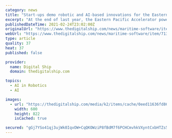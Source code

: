 ```yaml
---
category: news
title: "Start-ups demo robotic and AI-based innovations for the Eastern Pacific Accelerator powered by Techstars"
excerpt: "At the end of last year, the Eastern Pacific Accelerator powered by Techstars announced the nine start-ups joining round two of its technology"
publishedDateTime: 2021-02-24T23:02:00Z
originalUrl: "https://www.thedigitalship.com/news/maritime-software/item/7135-start-ups-demo-robotic-and-ai-based-innovations-for-the-eastern-pacific-accelerator-powered-by-techstars"
webUrl: "https://www.thedigitalship.com/news/maritime-software/item/7135-start-ups-demo-robotic-and-ai-based-innovations-for-the-eastern-pacific-accelerator-powered-by-techstars"
type: article
quality: 37
heat: 37
published: false

provider:
  name: Digital Ship
  domain: thedigitalship.com

topics:
  - AI in Robotics
  - AI

images:
  - url: "https://thedigitalship.com/media/k2/items/cache/0eed11636fd864a0fb4875b181d83445_L.jpg"
    width: 600
    height: 822
    isCached: true

secured: "gGj7YSo41qj3ujWk0IqvOW+CqQKOWziP8fBdM7f6PCHCmvhkVXyntCxbHTZs5fZ2Y6VDwEuklCpXDT81RCuZr7SxUlHZwSY1E5S19vnfHKCOjlZFiLunTW4fwk8Aiv06lJ/xE5mfC+olFHTtS6nvIp98lFXesMsyBPiO37gLP6/beWE+XkXgBodLQuQt5G6TvdOSneuIyRUuT/vRwsoAPyoUwFwljUKzwgjgv0ItwVidBrojjbsSOveyS2gLs0e1iT0Hv7wLehBLM35Dhv9U9GjtFPG1z+9ZdHdCiJiF08sPdFYchvvefL+0Nkr7POX00LJ+G1oUrso7GxAFAMZH/a5dWzlhPa1NEsPEeTA/W74=;9BMsIP88grbvJsv5nk7aAw=="
---
```



